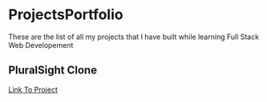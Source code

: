 # ProjectsPortfolio
These are the list of all my projects that I have built while learning Full Stack Web Developement

## PluralSight Clone
<a href="pluralsight-clone.netlify.app">Link To Project</a>
